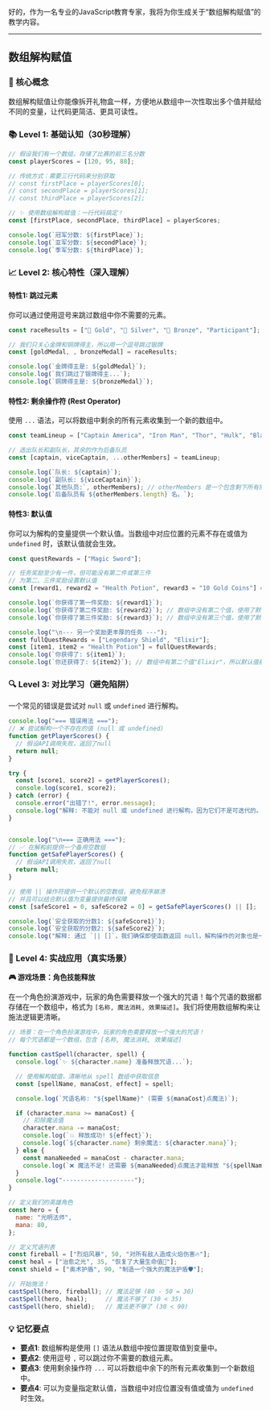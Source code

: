 好的，作为一名专业的JavaScript教育专家，我将为你生成关于“数组解构赋值”的教学内容。

---

## 数组解构赋值

### 🎯 核心概念
数组解构赋值让你能像拆开礼物盒一样，方便地从数组中一次性取出多个值并赋给不同的变量，让代码更简洁、更具可读性。

### 📚 Level 1: 基础认知（30秒理解）
```javascript
// 假设我们有一个数组，存储了比赛的前三名分数
const playerScores = [120, 95, 88];

// 传统方式：需要三行代码来分别获取
// const firstPlace = playerScores[0];
// const secondPlace = playerScores[1];
// const thirdPlace = playerScores[2];

// ✨ 使用数组解构赋值：一行代码搞定！
const [firstPlace, secondPlace, thirdPlace] = playerScores;

console.log(`冠军分数: ${firstPlace}`);
console.log(`亚军分数: ${secondPlace}`);
console.log(`季军分数: ${thirdPlace}`);
```

### 📈 Level 2: 核心特性（深入理解）

#### 特性1: 跳过元素
你可以通过使用逗号来跳过数组中你不需要的元素。

```javascript
const raceResults = ["🥇 Gold", "🥈 Silver", "🥉 Bronze", "Participant"];

// 我们只关心金牌和铜牌得主，所以用一个逗号跳过银牌
const [goldMedal, , bronzeMedal] = raceResults;

console.log(`金牌得主是: ${goldMedal}`);
console.log(`我们跳过了银牌得主...`);
console.log(`铜牌得主是: ${bronzeMedal}`);
```

#### 特性2: 剩余操作符 (Rest Operator)
使用 `...` 语法，可以将数组中剩余的所有元素收集到一个新的数组中。

```javascript
const teamLineup = ["Captain America", "Iron Man", "Thor", "Hulk", "Black Widow"];

// 选出队长和副队长，其余的作为后备队员
const [captain, viceCaptain, ...otherMembers] = teamLineup;

console.log(`队长: ${captain}`);
console.log(`副队长: ${viceCaptain}`);
console.log(`其他队员:`, otherMembers); // otherMembers 是一个包含剩下所有队员的新数组
console.log(`后备队员有 ${otherMembers.length} 名。`);
```

#### 特性3: 默认值
你可以为解构的变量提供一个默认值。当数组中对应位置的元素不存在或值为 `undefined` 时，该默认值就会生效。

```javascript
const questRewards = ["Magic Sword"];

// 任务奖励至少有一件，但可能没有第二件或第三件
// 为第二、三件奖励设置默认值
const [reward1, reward2 = "Health Potion", reward3 = "10 Gold Coins"] = questRewards;

console.log(`你获得了第一件奖励: ${reward1}`);
console.log(`你获得了第二件奖励: ${reward2}`); // 数组中没有第二个值，使用了默认值
console.log(`你获得了第三件奖励: ${reward3}`); // 数组中没有第三个值，使用了默认值

console.log("\n--- 另一个奖励更丰厚的任务 ---");
const fullQuestRewards = ["Legendary Shield", "Elixir"];
const [item1, item2 = "Health Potion"] = fullQuestRewards;
console.log(`你获得了: ${item1}`);
console.log(`你还获得了: ${item2}`); // 数组中有第二个值"Elixir"，所以默认值被忽略
```

### 🔍 Level 3: 对比学习（避免陷阱）
一个常见的错误是尝试对 `null` 或 `undefined` 进行解构。

```javascript
console.log("=== 错误用法 ===");
// ❌ 尝试解构一个不存在的值 (null 或 undefined)
function getPlayerScores() {
  // 假设API调用失败，返回了null
  return null;
}

try {
  const [score1, score2] = getPlayerScores();
  console.log(score1, score2);
} catch (error) {
  console.error("出错了!", error.message);
  console.log("解释: 不能对 null 或 undefined 进行解构，因为它们不是可迭代的。这会抛出 TypeError。");
}


console.log("\n=== 正确用法 ===");
// ✅ 在解构前提供一个备用空数组
function getSafePlayerScores() {
  // 假设API调用失败，返回了null
  return null;
}

// 使用 || 操作符提供一个默认的空数组，避免程序崩溃
// 并且可以结合默认值为变量提供最终保障
const [safeScore1 = 0, safeScore2 = 0] = getSafePlayerScores() || [];

console.log(`安全获取的分数1: ${safeScore1}`);
console.log(`安全获取的分数2: ${safeScore2}`);
console.log("解释: 通过 `|| []`，我们确保即使函数返回 null，解构操作的对象也是一个空数组。这样不仅避免了程序崩溃，还可以结合默认值来保证变量总有合理的初始值。");
```

### 🚀 Level 4: 实战应用（真实场景）

**🎮 游戏场景：角色技能释放**

在一个角色扮演游戏中，玩家的角色需要释放一个强大的咒语！每个咒语的数据都存储在一个数组中，格式为 `[名称, 魔法消耗, 效果描述]`。我们将使用数组解构来让施法逻辑更清晰。

```javascript
// 场景：在一个角色扮演游戏中，玩家的角色需要释放一个强大的咒语！
// 每个咒语都是一个数组，包含 [名称, 魔法消耗, 效果描述]

function castSpell(character, spell) {
  console.log(`✨ ${character.name} 准备释放咒语...`);

  // 使用解构赋值，清晰地从 spell 数组中获取信息
  const [spellName, manaCost, effect] = spell;

  console.log(`咒语名称: "${spellName}" (需要 ${manaCost}点魔法)`);

  if (character.mana >= manaCost) {
    // 扣除魔法值
    character.mana -= manaCost;
    console.log(`💥 释放成功! ${effect}`);
    console.log(`${character.name} 剩余魔法: ${character.mana}`);
  } else {
    const manaNeeded = manaCost - character.mana;
    console.log(`❌ 魔法不足! 还需要 ${manaNeeded}点魔法才能释放 "${spellName}"。`);
  }
  console.log("--------------------");
}

// 定义我们的英雄角色
const hero = {
  name: "光明法师",
  mana: 80,
};

// 定义咒语列表
const fireball = ["烈焰风暴", 50, "对所有敌人造成火焰伤害🔥"];
const heal = ["治愈之光", 35, "恢复了大量生命值💚"];
const shield = ["奥术护盾", 90, "制造一个强大的魔法护盾🛡️"];

// 开始施法！
castSpell(hero, fireball); // 魔法足够 (80 - 50 = 30)
castSpell(hero, heal);     // 魔法不够了 (30 < 35)
castSpell(hero, shield);   // 魔法更不够了 (30 < 90)
```

### 💡 记忆要点
- **要点1**: 数组解构是使用 `[]` 语法从数组中按位置提取值到变量中。
- **要点2**: 使用逗号 `,` 可以跳过你不需要的数组元素。
- **要点3**: 使用剩余操作符 `...` 可以将数组中余下的所有元素收集到一个新数组中。
- **要点4**: 可以为变量指定默认值，当数组中对应位置没有值或值为 `undefined` 时生效。

<!--
metadata:
  syntax: [array-destructuring, const, let, rest-operator]
  pattern: [default-values]
  api: [console.log]
  concept: [destructuring, assignment, iterable]
  difficulty: intermediate
  dependencies: [无]
  related: [js-sec-2-1-8]
-->